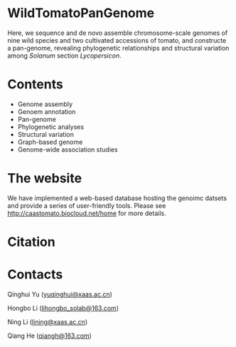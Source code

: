# WildTomatoPanGenome
Here, we sequence and de novo assemble chromosome-scale genomes of nine wild species and two cultivated accessions of tomato, and constructe a pan-genome, revealing phylogenetic relationships and structural variation among _Solanum_ section _Lycopersicon_.

# Contents

- Genome assembly
- Genoem annotation
- Pan-genome
- Phylogenetic analyses
- Structural variation
- Graph-based genome
- Genome-wide association studies

# The website

We have implemented a web-based database hosting the genoimc datsets and provide a series of user-friendly tools. Please see http://caastomato.biocloud.net/home for more details.

# Citation

# Contacts

Qinghui Yu (yuqinghui@xaas.ac.cn)

Hongbo Li (lihongbo_solab@163.com)

Ning Li (lining@xaas.ac.cn)

Qiang He (qiangh@163.com)
